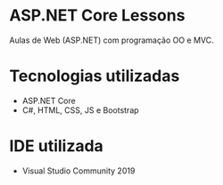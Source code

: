 # ASP.NET Core Lessons
 
Aulas de Web (ASP.NET) com programação OO e MVC.

# Tecnologias utilizadas
* ASP.NET Core
* C#, HTML, CSS, JS e Bootstrap

# IDE utilizada
* Visual Studio Community 2019
